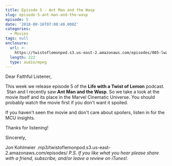 ```yaml
---
title: Episode 5 - Ant Man and the Wasp
slug: episode-5-ant-man-and-the-wasp
episode: 5
date: '2018-08-16T07:00:40.000Z'
categories:
  - Movies
tags: null
enclosure:
  url: >-
    https://twistoflemonpod.s3.us-east-2.amazonaws.com/episodes/005-lwatol-20180816.mp3 
  length: 222
  type: audio/mpeg
---
```


Dear Faithful Listener,

This week we release episode 5 of the **Life with a Twist of Lemon** podcast.  Stan and I recently saw **Ant Man and the Wasp**. So we take a look at the movie itself and its place in the Marvel Cinematic Universe. You should probably watch the movie first if you don't want it spoiled.

If you haven't seen the movie and don't care about spoilers, listen in for the MCU insights.

Thanks for listening!

Sincerely,

Jon Kohlmeier
.mp3/twistoflemonpod.s3.us-east-2.amazonaws.com/episodes/
_P.S. If you like what you hear please share with a friend, subscribe, and/or leave a review on iTunes!._
